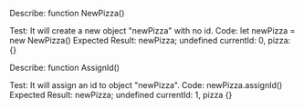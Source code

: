 Describe: function NewPizza()

Test: It will create a new object "newPizza" with no id.
Code: let newPizza = new NewPizza()
Expected Result: newPizza; undefined currentId: 0, pizza: {}

Describe: function AssignId()

Test: It will assign an id to object "newPizza".
Code: newPizza.assignId()
Expected Result: newPizza; undefined currentId: 1, pizza {}
